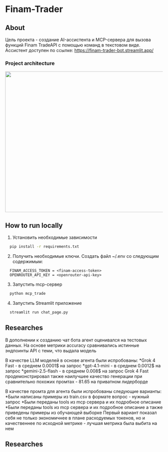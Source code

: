 # Finam-Trader
## About
Цель проекта - создание AI-ассистента и MCP-сервера для вызова функций Finam TradeAPI с помощью команд в текстовом виде.<br>
Ассистент доступен по ссылке: https://finam-trader-bot.streamlit.app/
### Project architecture
<p align="center">
  <img width="700" height="450" src="https://sun9-56.userapi.com/s/v1/if2/uCxwHN9Db_Eivijb1-eM7vtFV79eREr8YXKjrFIdyJTO9IIojkjL2_sEhLIHRuxcOYjbuonCKIy8M2Zn-a4byMkD.jpg?quality=95&as=32x18,48x27,72x40,108x60,160x89,240x134,360x201,480x268,540x301,640x357,720x402,1080x603,1278x713&from=bu&cs=1278x0">
</p>

## How to run locally
1. Установить необходимые зависимости
```bash
  pip install -r requirements.txt
```
2. Получить необходимые ключи. Создать файл ~/.env со следующим содержимым:
```[default]
  FINAM_ACCESS_TOKEN = <finam-access-token>
  OPENROUTER_API_KEY = <openrouter-api-key>
```
3. Запустить mcp-сервер
```bash
  python mcp_trade
```
4. Запустить Streamlit приложение
```bash
  streamlit run chat_page.py
```

## Researches
В дополнении к созданию чат бота агент оценивался на тестовых данных. На основе метрики accuracy сравнивались истинные эндпоинты API с теми, что выдала модель

В качестве LLM моделей в основе агента были испробованы:
*Grok 4 Fast - в среднем 0.0001$ на запрос
*gpt-4.1-mini - в среднем 0.0012$ на запрос
*gemini-2.5-flash - в среднем 0.008$ на запрос
Grok 4 Fast продемонстрировал также наилучшее качество генерации при сравнительно похожих промтах - 81.65 на приватном лидерборде

В качестве промта для агента были испробованы следующие варианты:
*Были написаны примеры из train.csv в формате вопрос - нужный запрос
*Были переданы tools из mcp сервера и их подробное описание
*Были переданы tools из mcp сервера и их подробное описание а также приведены примеры из обучающей выборке
Первый вариант показал себя не только экономичнее в плане расходуемых токенов, но и качественнее по исходной метрике - лучшая метрика была выбита на нем

## Researches
